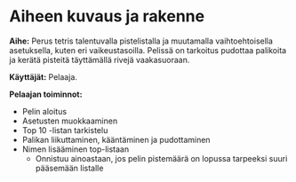 # Aiheen kuvaus ja rakenne

**Aihe:** Perus tetris talentuvalla pistelistalla ja muutamalla vaihtoehtoisella asetuksella, kuten eri vaikeustasoilla. Pelissä on tarkoitus pudottaa palikoita ja kerätä pisteitä täyttämällä rivejä vaakasuoraan.

**Käyttäjät:** Pelaaja.

**Pelaajan toiminnot:**

* Pelin aloitus
* Asetusten muokkaaminen
* Top 10 -listan tarkistelu
* Palikan liikuttaminen, kääntäminen ja pudottaminen
* Nimen lisääminen top-listaan
	- Onnistuu ainoastaan, jos pelin pistemäärä on lopussa tarpeeksi suuri pääsemään listalle
